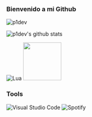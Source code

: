 ### Bienvenido a mi Github


<p align="left"> <img src="https://komarev.com/ghpvc/?username=p1dev" alt="p1dev" /> </p>

![p1dev's github stats](https://github-readme-stats.vercel.app/api?username=p1dev&show_icons=true&title_color=fff&icon_color=018eff&text_color=ECECEC&bg_color=000000)

![Lua](https://img.shields.io/badge/lua-%232C2D72.svg?style=for-the-badge&logo=lua&logoColor=white)
<img src="https://cdn.jsdelivr.net/npm/programming-languages-logos/src/javascript/javascript.png" height="100">

### Tools

![Visual Studio Code](https://img.shields.io/badge/Visual%20Studio%20Code-0078d7.svg?style=for-the-badge&logo=visual-studio-code&logoColor=white)
![Spotify](https://img.shields.io/badge/Spotify-1ED760?style=for-the-badge&logo=spotify&logoColor=white)
